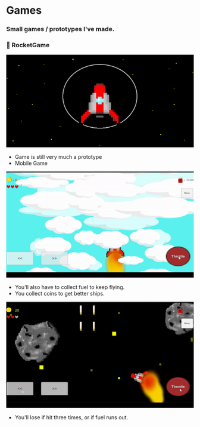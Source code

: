 # Games
### Small games / prototypes I've made.

### 🚀 RocketGame

<img src="https://raw.githubusercontent.com/tketonen/Games/master/rocketgame_media/Rocketgame.png" width ="650" />

- Game is still very much a prototype
- Mobile Game

<img src="https://raw.githubusercontent.com/tketonen/Games/master/rocketgame_media/rocketgame_gif1.gif" width ="650" />

- You'll also have to collect fuel to keep flying.
- You collect coins to get better ships.

<img src="https://raw.githubusercontent.com/tketonen/Games/master/rocketgame_media/rocketgame_gif2.gif" width ="650" />

- You'll lose if hit three times, or if fuel runs out.
